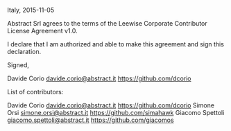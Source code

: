 Italy, 2015-11-05

Abstract Srl agrees to the terms of the Leewise Corporate Contributor License
Agreement v1.0.

I declare that I am authorized and able to make this agreement and sign this 
declaration.

Signed,

Davide Corio davide.corio@abstract.it https://github.com/dcorio


List of contributors:

Davide Corio davide.corio@abstract.it https://github.com/dcorio
Simone Orsi simone.orsi@abstract.it https://github.com/simahawk
Giacomo Spettoli giacomo.spettoli@abstract.it https://github.com/giacomos 

